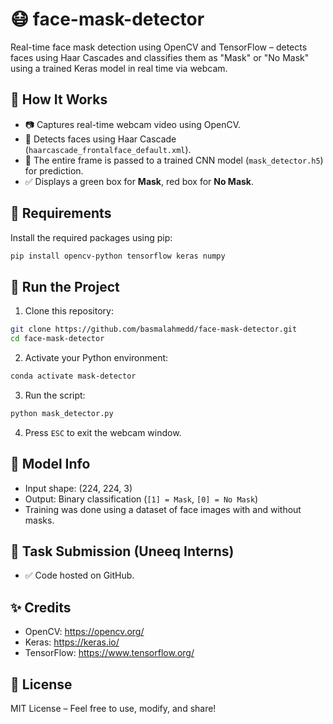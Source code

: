 # 😷 face-mask-detector

Real-time face mask detection using OpenCV and TensorFlow – detects faces using Haar Cascades and classifies them as "Mask" or "No Mask" using a trained Keras model in real time via webcam.


## 🧠 How It Works

- 📷 Captures real-time webcam video using OpenCV.
- 🧍 Detects faces using Haar Cascade (`haarcascade_frontalface_default.xml`).
- 🧠 The entire frame is passed to a trained CNN model (`mask_detector.h5`) for prediction.
- ✅ Displays a green box for **Mask**, red box for **No Mask**.

## 🧾 Requirements

Install the required packages using pip:

```bash
pip install opencv-python tensorflow keras numpy
```

## 🚀 Run the Project

1. Clone this repository:

```bash
git clone https://github.com/basmalahmedd/face-mask-detector.git
cd face-mask-detector
```

2. Activate your Python environment:

```bash
conda activate mask-detector
```

3. Run the script:

```bash
python mask_detector.py
```

4. Press `ESC` to exit the webcam window.



## 🧪 Model Info

- Input shape: (224, 224, 3)
- Output: Binary classification (`[1] = Mask`, `[0] = No Mask`)
- Training was done using a dataset of face images with and without masks.

## 🎥 Task Submission (Uneeq Interns)

- ✅ Code hosted on GitHub.

## ✨ Credits

- OpenCV: https://opencv.org/
- Keras: https://keras.io/
- TensorFlow: https://www.tensorflow.org/

## 📜 License

MIT License – Feel free to use, modify, and share!
